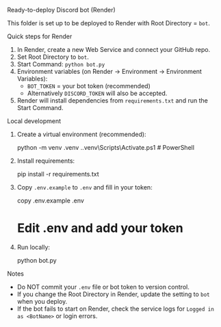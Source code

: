 Ready-to-deploy Discord bot (Render)

This folder is set up to be deployed to Render with Root Directory = `bot`.

Quick steps for Render

1. In Render, create a new Web Service and connect your GitHub repo.
2. Set Root Directory to `bot`.
3. Start Command: `python bot.py`
4. Environment variables (on Render -> Environment -> Environment Variables):
   - `BOT_TOKEN` = your bot token (recommended)
   - Alternatively `DISCORD_TOKEN` will also be accepted.
5. Render will install dependencies from `requirements.txt` and run the Start Command.

Local development

1. Create a virtual environment (recommended):

   python -m venv .venv
   .\.venv\Scripts\Activate.ps1  # PowerShell

2. Install requirements:

   pip install -r requirements.txt

3. Copy `.env.example` to `.env` and fill in your token:

   copy .env.example .env
   # Edit .env and add your token

4. Run locally:

   python bot.py

Notes

- Do NOT commit your `.env` file or bot token to version control.
- If you change the Root Directory in Render, update the setting to `bot` when you deploy.
- If the bot fails to start on Render, check the service logs for `Logged in as <BotName>` or login errors.

